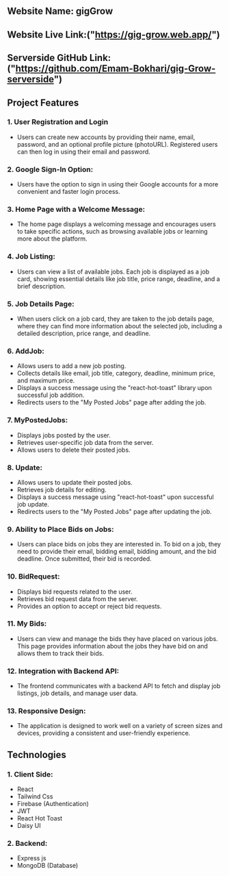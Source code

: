## Website Name: gigGrow

## Website Live Link:("https://gig-grow.web.app/")
## Serverside GitHub Link:("https://github.com/Emam-Bokhari/gig-Grow-serverside")

## Project Features

### 1. User Registration and Login 

- Users can create new accounts by providing their name, email, password, and an optional profile picture (photoURL). Registered users can then log in using their email and password.

### 2. Google Sign-In Option: 

- Users have the option to sign in using their Google accounts for a more convenient and faster login process.

### 3. Home Page with a Welcome Message:  

- The home page displays a welcoming message and encourages users to take specific actions, such as browsing available jobs or learning more about the platform.

### 4. Job Listing:

- Users can view a list of available jobs. Each job is displayed as a job card, showing essential details like job title, price range, deadline, and a brief description.

### 5. Job Details Page: 

- When users click on a job card, they are taken to the job details page, where they can find more information about the selected job, including a detailed description, price range, and deadline.

### 6. AddJob: 

- Allows users to add a new job posting.
- Collects details like email, job title, category, deadline, minimum price, and maximum price.
- Displays a success message using the "react-hot-toast" library upon successful job addition.
- Redirects users to the "My Posted Jobs" page after adding the job.

### 7. MyPostedJobs: 

- Displays jobs posted by the user.
- Retrieves user-specific job data from the server.
- Allows users to delete their posted jobs.

### 8. Update: 

- Allows users to update their posted jobs.
- Retrieves job details for editing.
- Displays a success message using "react-hot-toast" upon successful job update.
- Redirects users to the "My Posted Jobs" page after updating the job.

### 9. Ability to Place Bids on Jobs:

- Users can place bids on jobs they are interested in. To bid on a job, they need to provide their email, bidding email, bidding amount, and the bid deadline. Once submitted, their bid is recorded.

### 10. BidRequest: 

- Displays bid requests related to the user.
- Retrieves bid request data from the server.
- Provides an option to accept or reject bid requests.

### 11. My Bids:

- Users can view and manage the bids they have placed on various jobs. This page provides information about the jobs they have bid on and allows them to track their bids.

### 12. Integration with Backend API:  

- The frontend communicates with a backend API to fetch and display job listings, job details, and manage user data.

### 13. Responsive Design:

-  The application is designed to work well on a variety of screen sizes and devices, providing a consistent and user-friendly experience.

## Technologies

### 1. Client Side:

- React
- Tailwind Css
- Firebase (Authentication)
- JWT
- React Hot Toast
- Daisy UI

### 2. Backend:

- Express js
- MongoDB (Database)
